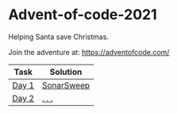 # Advent-of-code-2021
Helping Santa save Christmas.

Join the adventure at:
https://adventofcode.com/

Task | Solution 
--- | --- 
[Day 1](https://adventofcode.com/2021/day/1) | [SonarSweep](https://github.com/bisscay/advent-of-code-2021/blob/main/Day1/SonarSweep.py) 
[Day 2](https://adventofcode.com/2021/day/2) | [. . .]()
